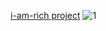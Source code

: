 [i-am-rich project](https://github.com/DevBuddies2/i_am_rich)
![1](https://user-images.githubusercontent.com/64513385/138557572-3ec6cde6-34ce-4fa3-9ffb-9701268868ac.jpg)
